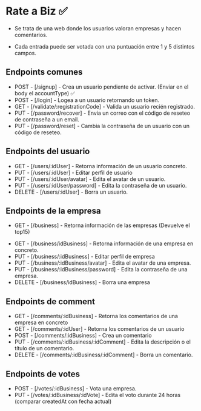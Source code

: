 # Rate a Biz ✅

-   Se trata de una web donde los usuarios valoran empresas y hacen comentarios.

-   Cada entrada puede ser votada con una puntuación entre 1 y 5 distintos campos.

## Endpoints comunes

-   POST - [/signup] - Crea un usuario pendiente de activar. (Enviar en el body el accountType) ✅
-   POST - [/login] - Logea a un usuario retornando un token.
-   GET - [/validate/:registrationCode] - Valida un usuario recién registrado.
-   PUT - [/password/recover] - Envia un correo con el código de reseteo de contraseña a un email.
-   PUT - [/password/reset] - Cambia la contraseña de un usuario con un código de reseteo.

## Endpoints del usuario

-   GET - [/users/:idUser] - Retorna información de un usuario concreto.
-   PUT - [/users/:idUser] - Editar perfil de usuario
-   PUT - [/users/:idUser/avatar] - Edita el avatar de un usuario.
-   PUT - [/users/:idUser/password] - Edita la contraseña de un usuario.
-   DELETE - [/users/:idUser] - Borra un usuario.

## Endpoints de la empresa

-   GET - [/business] - Retorna información de las empresas (Devuelve el top15)
<!-- -   GET - [/business/search] - Buscador -->
-   GET - [/business/idBusiness] - Retorna información de una empresa en concreto.
-   PUT - [/business/:idBusiness] - Editar perfil de empresa
-   PUT - [/business/:idBusiness/avatar] - Edita el avatar de una empresa.
-   PUT - [/business/:idBusiness/password] - Edita la contraseña de una empresa.
-   DELETE - [/business/idBusiness] - Borra una empresa

## Endpoints de comment

-   GET - [/comments/:idBusiness] - Retorna los comentarios de una empresa en concreto
-   GET - [/comments/:idUser] - Retorna los comentarios de un usuario
-   POST - [/comments/:idBusiness] - Crea un comentario
-   PUT - [/comments/:idBusiness/:idComment] - Edita la descripción o el título de un comentario.
-   DELETE - [/comments/:idBusiness/:idComment] - Borra un comentario.

## Endpoints de votes

-   POST - [/votes/:idBusiness] - Vota una empresa.
-   PUT - [/votes/:idBusiness/:idVote] - Edita el voto durante 24 horas (comparar createdAt con fecha actual)

